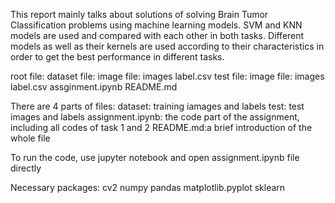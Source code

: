 This report mainly talks about solutions of solving Brain Tumor Classification problems using machine learning models. SVM and KNN models are used and compared with each other in both tasks. Different models as well as their kernels are used according to their characteristics in order to get the best performance in different tasks. 



root file:
    dataset file:
        image file:
            images
        label.csv
    test file:
        image file:
            images
        label.csv
    assginment.ipynb
    README.md



There are 4 parts of files:
    dataset: training iamages and labels
    test: test images and labels
    assignment.ipynb: the code part of the assignment, including all codes of task 1 and 2
    README.md:a brief introduction of the whole file
    
   
   
To run the code, use jupyter notebook and open assignment.ipynb file directly



Necessary packages: 
    cv2
    numpy
    pandas
    matplotlib.pyplot
    sklearn